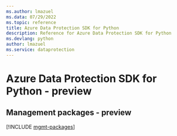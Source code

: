 ```yaml
---
ms.author: lmazuel
ms.data: 07/29/2022
ms.topic: reference
title: Azure Data Protection SDK for Python
description: Reference for Azure Data Protection SDK for Python
ms.devlang: python
author: lmazuel
ms.service: dataprotection
---
```

# Azure Data Protection SDK for Python - preview

## Management packages - preview
[!INCLUDE [mgmt-packages](data-protection-mgmt-index.md)]